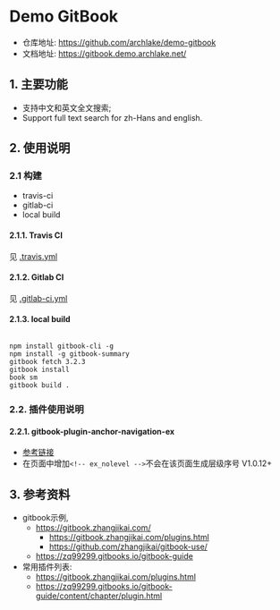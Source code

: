 # Demo GitBook

- 仓库地址: https://github.com/archlake/demo-gitbook
- 文档地址: https://gitbook.demo.archlake.net/

## 1. 主要功能

- 支持中文和英文全文搜索; 
- Support full text search for zh-Hans and english.

## 2. 使用说明
### 2.1 构建

- travis-ci
- gitlab-ci
- local build

#### 2.1.1. Travis CI

见 [.travis.yml](https://github.com/archlake/demo-gitbook/blob/main/.travis.yml)

#### 2.1.2. Gitlab CI

见 [.gitlab-ci.yml](https://github.com/archlake/demo-gitbook/blob/main/.gitlab-ci.yml)

#### 2.1.3. local build 

```

npm install gitbook-cli -g 
npm install -g gitbook-summary 
gitbook fetch 3.2.3
gitbook install 
book sm
gitbook build .

```

### 2.2. 插件使用说明

#### 2.2.1. gitbook-plugin-anchor-navigation-ex

- [参考链接](https://github.com/zq99299/gitbook-plugin-anchor-navigation-ex)
- 在页面中增加`<!-- ex_nolevel -->`不会在该页面生成层级序号 V1.0.12+

## 3. 参考资料

- gitbook示例, 
  - https://gitbook.zhangjikai.com/
    - https://gitbook.zhangjikai.com/plugins.html
    - https://github.com/zhangjikai/gitbook-use/
  - https://zq99299.gitbooks.io/gitbook-guide
- 常用插件列表: 
  - https://gitbook.zhangjikai.com/plugins.html
  - https://zq99299.gitbooks.io/gitbook-guide/content/chapter/plugin.html


<!-- ex_nolevel -->